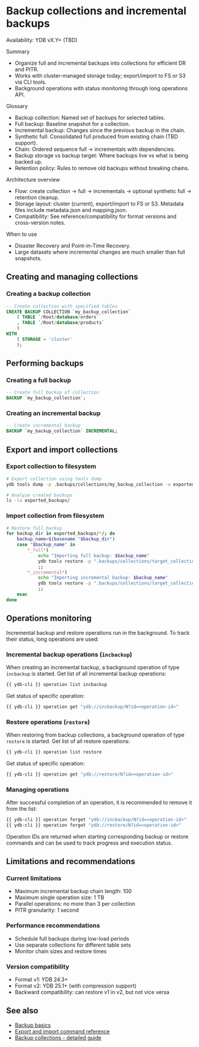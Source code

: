 # Backup collections and incremental backups

Availability: YDB vX.Y+ (TBD)

Summary

- Organize full and incremental backups into collections for efficient DR and PITR.
- Works with cluster-managed storage today; export/import to FS or S3 via CLI tools.
- Background operations with status monitoring through long operations API.

Glossary

- Backup collection: Named set of backups for selected tables.
- Full backup: Baseline snapshot for a collection.
- Incremental backup: Changes since the previous backup in the chain.
- Synthetic full: Consolidated full produced from existing chain (TBD support).
- Chain: Ordered sequence full → incrementals with dependencies.
- Backup storage vs backup target: Where backups live vs what is being backed up.
- Retention policy: Rules to remove old backups without breaking chains.

Architecture overview

- Flow: create collection → full → incrementals → optional synthetic full → retention cleanup.
- Storage layout: cluster (current), export/import to FS or S3. Metadata files include metadata.json and mapping.json.
- Compatibility: See reference/compatibility for format versions and cross-version notes.

When to use

- Disaster Recovery and Point-in-Time Recovery.
- Large datasets where incremental changes are much smaller than full snapshots.

## Creating and managing collections

### Creating a backup collection

```sql
-- Create collection with specified tables
CREATE BACKUP COLLECTION `my_backup_collection`
    ( TABLE `/Root/database/orders`
    , TABLE `/Root/database/products`
    )
WITH
    ( STORAGE = 'cluster'
    );
```

## Performing backups

### Creating a full backup

```sql
-- Create full backup of collection
BACKUP `my_backup_collection`;
```

### Creating an incremental backup

```sql
-- Create incremental backup
BACKUP `my_backup_collection` INCREMENTAL;
```

## Export and import collections

### Export collection to filesystem

```bash
# Export collection using tools dump
ydb tools dump -p .backups/collections/my_backup_collection -o exported_backups

# Analyze created backups
ls -la exported_backups/
```

### Import collection from filesystem

```bash
# Restore full backup
for backup_dir in exported_backups/*/; do
    backup_name=$(basename "$backup_dir")
    case "$backup_name" in
        *_full*)
            echo "Importing full backup: $backup_name"
            ydb tools restore -p ".backups/collections/target_collection/$backup_name" -i "$backup_dir"
            ;;
        *_incremental*)
            echo "Importing incremental backup: $backup_name"
            ydb tools restore -p ".backups/collections/target_collection/$backup_name" -i "$backup_dir"
            ;;
    esac
done
```

## Operations monitoring

Incremental backup and restore operations run in the background. To track their status, long operations are used:

### Incremental backup operations (`incbackup`)

When creating an incremental backup, a background operation of type `incbackup` is started. Get list of all incremental backup operations:

```bash
{{ ydb-cli }} operation list incbackup
```

Get status of specific operation:

```bash
{{ ydb-cli }} operation get "ydb://incbackup/N?id=<operation-id>"
```

### Restore operations (`restore`)

When restoring from backup collections, a background operation of type `restore` is started. Get list of all restore operations:

```bash
{{ ydb-cli }} operation list restore
```

Get status of specific operation:

```bash
{{ ydb-cli }} operation get "ydb://restore/N?id=<operation-id>"
```

### Managing operations

After successful completion of an operation, it is recommended to remove it from the list:

```bash
{{ ydb-cli }} operation forget "ydb://incbackup/N?id=<operation-id>"
{{ ydb-cli }} operation forget "ydb://restore/N?id=<operation-id>"
```

Operation IDs are returned when starting corresponding backup or restore commands and can be used to track progress and execution status.

## Limitations and recommendations

### Current limitations

- Maximum incremental backup chain length: 100
- Maximum single operation size: 1 TB
- Parallel operations: no more than 3 per collection
- PITR granularity: 1 second

### Performance recommendations

- Schedule full backups during low-load periods
- Use separate collections for different table sets
- Monitor chain sizes and restore times

### Version compatibility

- Format v1: YDB 24.3+
- Format v2: YDB 25.1+ (with compression support)
- Backward compatibility: can restore v1 in v2, but not vice versa

## See also

- [Backup basics](../backup.md)
- [Export and import command reference](../../reference/ydb-cli/export-import/index.md)
- [Backup collections - detailed guide](../../reference/ydb-cli/export-import/backup-collections/index.md)
